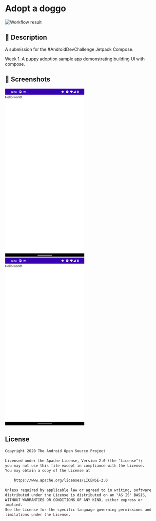 # Adopt a doggo

![Workflow result](https://github.com/webianks/doggo/workflows/Check/badge.svg)

## :scroll: Description
A submission for the #AndroidDevChallenge Jetpack Compose.

Week 1. A puppy adoption sample app demonstrating building UI with compose.

## :camera_flash: Screenshots

<img src="/results/screenshot_1.png" width="260">&emsp;<img src="/results/screenshot_2.png" width="260">

## License
```
Copyright 2020 The Android Open Source Project

Licensed under the Apache License, Version 2.0 (the "License");
you may not use this file except in compliance with the License.
You may obtain a copy of the License at

    https://www.apache.org/licenses/LICENSE-2.0

Unless required by applicable law or agreed to in writing, software
distributed under the License is distributed on an "AS IS" BASIS,
WITHOUT WARRANTIES OR CONDITIONS OF ANY KIND, either express or implied.
See the License for the specific language governing permissions and
limitations under the License.
```
